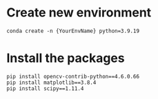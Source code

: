 # Create new environment
```commandline
conda create -n {YourEnvName} python=3.9.19
```

# Install the packages
```commandline
pip install opencv-contrib-python==4.6.0.66
pip install matplotlib==3.8.4
pip install scipy==1.11.4
```